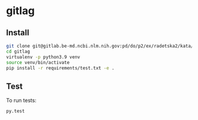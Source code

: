 # gitlag

## Install

```sh
git clone git@gitlab.be-md.ncbi.nlm.nih.gov:pd/do/p2/ex/radetska2/kata/gitlag.git
cd gitlag
virtualenv -p python3.9 venv
source venv/bin/activate
pip install -r requirements/test.txt -e .
```

## Test

To run tests:

```sh
py.test
```

